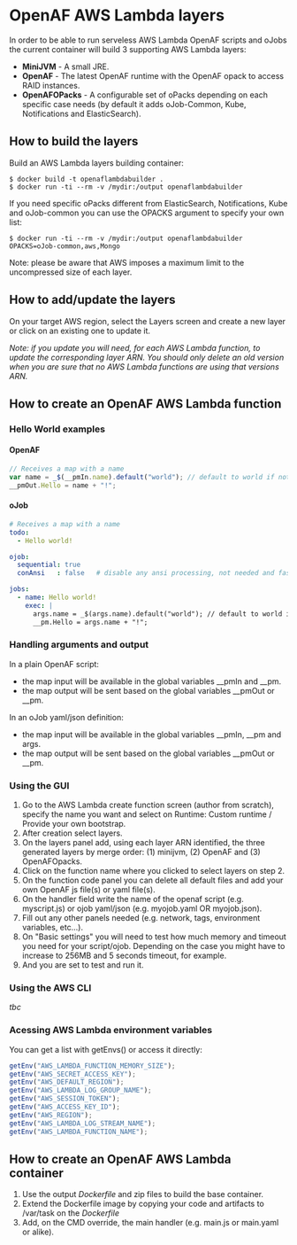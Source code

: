# OpenAF AWS Lambda layers

In order to be able to run serveless AWS Lambda OpenAF scripts and oJobs the current container will build 3 supporting AWS Lambda layers:

  * **MiniJVM** - A small JRE.
  * **OpenAF** - The latest OpenAF runtime with the OpenAF opack to access RAID instances.
  * **OpenAFOPacks** - A configurable set of oPacks depending on each specific case needs (by default it adds oJob-Common, Kube, Notifications and ElasticSearch).

## How to build the layers

Build an AWS Lambda layers building container:

````
$ docker build -t openaflambdabuilder .
$ docker run -ti --rm -v /mydir:/output openaflambdabuilder
````

If you need specific oPacks different from ElasticSearch, Notifications, Kube and oJob-common you can use the OPACKS argument to specify your own list:

````
$ docker run -ti --rm -v /mydir:/output openaflambdabuilder OPACKS=oJob-common,aws,Mongo
````

Note: please be aware that AWS imposes a maximum limit to the uncompressed size of each layer.

## How to add/update the layers

On your target AWS region, select the Layers screen and create a new layer or click on an existing one to update it.

*Note: if you update you will need, for each AWS Lambda function, to update the corresponding layer ARN. You should only delete an old version when you are sure that no AWS Lambda functions are using that versions ARN.*

## How to create an OpenAF AWS Lambda function

### Hello World examples

#### OpenAF

````javascript
// Receives a map with a name
var name = _$(__pmIn.name).default("world"); // default to world if not provided
__pmOut.Hello = name + "!";
````

#### oJob

````yaml
# Receives a map with a name
todo:
  - Hello world!

ojob:
  sequential: true
  conAnsi   : false   # disable any ansi processing, not needed and faster

jobs:
  - name: Hello world!
    exec: |
      args.name = _$(args.name).default("world"); // default to world if not provided
      __pm.Hello = args.name + "!";
````

### Handling arguments and output

In a plain OpenAF script:
* the map input will be available in the global variables __pmIn and __pm.
* the map output will be sent based on the global variables __pmOut or __pm.

In an oJob yaml/json definition:
* the map input will be available in the global variables __pmIn, __pm and args.
* the map output will be sent based on the global variables __pmOut or __pm.

### Using the GUI

1. Go to the AWS Lambda create function screen (author from scratch), specify the name you want and select on Runtime: Custom runtime / Provide your own bootstrap.
2. After creation select layers.
3. On the layers panel add, using each layer ARN identified, the three generated layers by merge order: (1) minijvm, (2) OpenAF and (3) OpenAFOpacks.
4. Click on the function name where you clicked to select layers on step 2.
5. On the function code panel you can delete all default files and add your own OpenAF js file(s) or yaml file(s).
6. On the handler field write the name of the openaf script (e.g. myscript.js) or ojob yaml/json (e.g. myojob.yaml OR myojob.json).
7. Fill out any other panels needed (e.g. network, tags, environment variables, etc...).
8. On "Basic settings" you will need to test how much memory and timeout you need for your script/ojob. Depending on the case you might have to increase to 256MB and 5 seconds timeout, for example.
9. And you are set to test and run it.

### Using the AWS CLI

*tbc*

### Acessing AWS Lambda environment variables 

You can get a list with getEnvs() or access it directly:

````javascript
getEnv("AWS_LAMBDA_FUNCTION_MEMORY_SIZE");
getEnv("AWS_SECRET_ACCESS_KEY");
getEnv("AWS_DEFAULT_REGION");
getEnv("AWS_LAMBDA_LOG_GROUP_NAME");
getEnv("AWS_SESSION_TOKEN");
getEnv("AWS_ACCESS_KEY_ID");
getEnv("AWS_REGION");
getEnv("AWS_LAMBDA_LOG_STREAM_NAME");
getEnv("AWS_LAMBDA_FUNCTION_NAME");
````

## How to create an OpenAF AWS Lambda container

1. Use the output _Dockerfile_ and zip files to build the base container.
2. Extend the Dockerfile image by copying your code and artifacts to /var/task on the _Dockerfile_
3. Add, on the CMD override, the main handler (e.g. main.js or main.yaml or alike).

